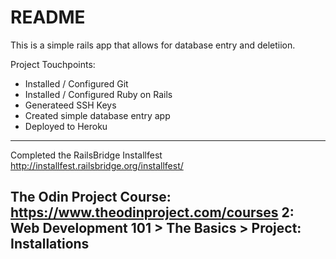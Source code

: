 # README

This is a simple rails app that allows for database entry and deletiion.

Project Touchpoints:
* Installed / Configured Git
* Installed / Configured Ruby on Rails
* Generateed SSH Keys
* Created simple database entry app
* Deployed to Heroku

------------
Completed the RailsBridge Installfest http://installfest.railsbridge.org/installfest/

The Odin Project Course: https://www.theodinproject.com/courses
2: Web Development 101 > The Basics > Project: Installations
------------


